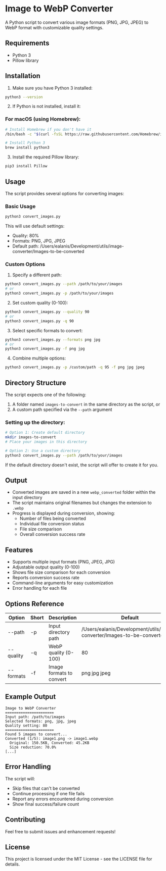 # Image to WebP Converter

A Python script to convert various image formats (PNG, JPG, JPEG) to WebP format with customizable quality settings.

## Requirements

- Python 3
- Pillow library

## Installation

1. Make sure you have Python 3 installed:
```bash
python3 --version
```

2. If Python is not installed, install it:
### For macOS (using Homebrew):
```bash
# Install Homebrew if you don't have it
/bin/bash -c "$(curl -fsSL https://raw.githubusercontent.com/Homebrew/install/HEAD/install.sh)"

# Install Python 3
brew install python3
```

3. Install the required Pillow library:
```bash
pip3 install Pillow
```

## Usage

The script provides several options for converting images:

### Basic Usage
```bash
python3 convert_images.py
```
This will use default settings:
- Quality: 80%
- Formats: PNG, JPG, JPEG
- Default path: /Users/ealanis/Development/utils/image-converter/Images-to-be-converted

### Custom Options

1. Specify a different path:
```bash
python3 convert_images.py --path /path/to/your/images
# or
python3 convert_images.py -p /path/to/your/images
```

2. Set custom quality (0-100):
```bash
python3 convert_images.py --quality 90
# or
python3 convert_images.py -q 90
```

3. Select specific formats to convert:
```bash
python3 convert_images.py --formats png jpg
# or
python3 convert_images.py -f png jpg
```

4. Combine multiple options:
```bash
python3 convert_images.py -p /custom/path -q 95 -f png jpg jpeg
```

## Directory Structure

The script expects one of the following:

1. A folder named `images-to-convert` in the same directory as the script, or
2. A custom path specified via the `--path` argument

### Setting up the directory:

```bash
# Option 1: Create default directory
mkdir images-to-convert
# Place your images in this directory

# Option 2: Use a custom directory
python3 convert_images.py --path /path/to/your/images
```

If the default directory doesn't exist, the script will offer to create it for you.

## Output

- Converted images are saved in a new `webp_converted` folder within the input directory
- The script maintains original filenames but changes the extension to `.webp`
- Progress is displayed during conversion, showing:
  - Number of files being converted
  - Individual file conversion status
  - File size comparison
  - Overall conversion success rate

## Features

- Supports multiple input formats (PNG, JPEG, JPG)
- Adjustable output quality (0-100)
- Shows file size comparison for each conversion
- Reports conversion success rate
- Command-line arguments for easy customization
- Error handling for each file

## Options Reference

| Option | Short | Description | Default |
|--------|--------|-------------|---------|
| --path | -p | Input directory path | /Users/ealanis/Development/utils/image-converter/Images-to-be-converted |
| --quality | -q | WebP quality (0-100) | 80 |
| --formats | -f | Image formats to convert | png jpg jpeg |

## Example Output
```
Image to WebP Converter
======================
Input path: /path/to/images
Selected formats: png, jpg, jpeg
Quality setting: 80
======================
Found 5 images to convert...
Converted (1/5): image1.png -> image1.webp
  Original: 150.5KB, Converted: 45.2KB
  Size reduction: 70.0%
[...]
```

## Error Handling

The script will:
- Skip files that can't be converted
- Continue processing if one file fails
- Report any errors encountered during conversion
- Show final success/failure count

## Contributing

Feel free to submit issues and enhancement requests!

## License

This project is licensed under the MIT License - see the LICENSE file for details.